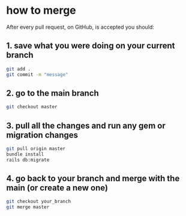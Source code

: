 # how to merge

After every pull request, on GitHub, is accepted you should:

## 1. save what you were doing on your current branch

```bash
git add .
git commit -m "message"
```

## 2. go to the main branch

```bash
git checkout master
```

## 3. pull all the changes and run any gem or migration changes

```bash
git pull origin master
bundle install
rails db:migrate
```

## 4. go back to your branch and merge with the main (or create a new one)

```bash
git checkout your_branch
git merge master
```
